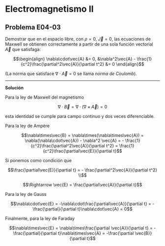 # Electromagnetismo II
## Problema E04-03

Demostrar que en el espacio libre, con $`\rho = 0`$, $`\vec{J} = 0`$, las
ecuaciones de Maxwell se obtienen correctamente a partir de una sola función
vectorial $`\vec{A}`$ que satisfaga:

```math
\begin{align}
\nabla\cdot\vec{A} &= 0,
&\nabla^2\vec{A} - \frac{1}{c^2}\frac{\partial^2\vec{A}}{\partial t^2} &= 0
\end{align}
```

(La norma que satisface $`\nabla\cdot\vec{A}=0`$ se llama *norma de Coulomb*).

---

**Solución**

Para la ley de Maxwell del magnetismo 

```math
\nabla\cdot\vec{B}
= \nabla\cdot(\nabla\times\vec{A})
= 0
```

esta identidad se cumple para campo continuo y dos veces diferenciable.

Para la ley de Ampère

```math
\nabla\times\vec{B} 
= \nabla\times(\nabla\times\vec{A})
= \nabla(\nabla\cdot\vec{A}) - \nabla^2 \vec{A} 
= - \frac{1}{c^2}\frac{\partial^2\vec{A}}{\partial t^2}
= \frac{1}{c^2}\frac{\partial\vec{E}}{\partial t}
```

Si ponemos como condición que 

```math
\frac{\partial\vec{E}}{\partial t}
= - \frac{\partial^2\vec{A}}{\partial t^2} \\
```

```math
\Rightarrow
\vec{E} = \frac{\partial\vec{A}}{\partial t}
```

Para la ley de Gauss

```math
\nabla\cdot\vec{E}
= -\nabla\cdot\frac{\partial\vec{A}}{\partial t}
= -\frac{\partial}{\partial t}\nabla\cdot\vec{A}
= 0
```

Finalmente, para la ley de Faraday

```math
\nabla\times\vec{E}
= \nabla\times\frac{\partial \vec{A}}{\partial t}
= -\frac{\partial}{\partial t}\nabla\times\vec{A}
= -\frac{\partial \vec{B}}{\partial t}
```
